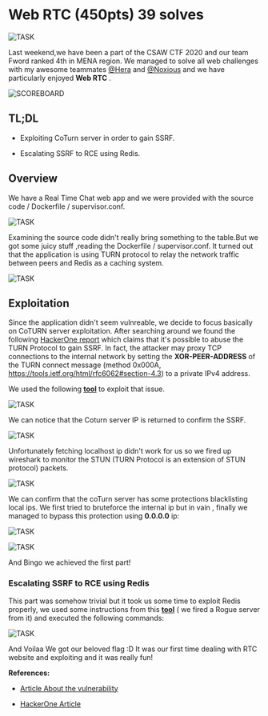# Web RTC (450pts) 39 solves #

![TASK](https://imgur.com/KJrEEZl.png)

Last weekend,we have been a part  of the CSAW CTF 2020 and our team Fword ranked 4th in MENA region.
We managed to solve all web challenges with my awesome teammates [@Hera](https://twitter.com/Hera14165735) and [@Noxious](https://twitter.com/BahaBaghdadi) and we have particularly enjoyed **Web RTC** .

![SCOREBOARD](https://i.imgur.com/X0z8wys.png)

## TL;DL ##

* Exploiting CoTurn server in order to gain SSRF.

* Escalating SSRF to RCE using Redis.

## Overview ##

We have a Real Time Chat web app and we were provided with the source code / Dockerfile / supervisor.conf.

![TASK](https://imgur.com/cBI0d2H.png)

Examining the source code didn't really bring something to the table.But we got some juicy stuff ,reading the Dockerfile / supervisor.conf.
It turned out that the application is using TURN protocol to relay the network traffic between peers and Redis as a caching system.

![TASK](https://imgur.com/thalPtZ.png)

## Exploitation ##

Since the application didn't seem vulnreable, we decide to focus basically on CoTURN server exploitation.
After searching around we found the following [HackerOne report](https://hackerone.com/reports/333419) which claims that it's possible to abuse the TURN Protocol to gain SSRF. In fact,
the attacker may proxy TCP connections to the internal network by setting the **XOR-PEER-ADDRESS** of the TURN connect message (method 0x000A, https://tools.ietf.org/html/rfc6062#section-4.3) to a private IPv4 address.

We used the following **[tool](https://github.com/staaldraad/turner)** to exploit that issue.

![TASK](https://imgur.com/M6NaeIz.png)

We can notice that the Coturn server IP is returned to confirm the SSRF.

![TASK](https://imgur.com/L2aCve1.png)

Unfortunately fetching localhost ip didn't work for us so we fired up wireshark to monitor the STUN (TURN Protocol is an extension of STUN protocol) packets.

![TASK](https://imgur.com/PmES4dZ.png)

We can confirm that the coTurn server has some protections blacklisting local ips. We first tried to bruteforce the internal ip but in vain , finally we managed  to bypass this protection 
using **0.0.0.0** ip:

![TASK](https://imgur.com/zQYbXit.png)

![TASK](https://imgur.com/gAqT0pL.png)

And Bingo we achieved the first part!

### Escalating SSRF to RCE using Redis ##

This part was somehow trivial but it took us some time to exploit Redis properly, we used  some instructions from this **[tool](https://github.com/jas502n/Redis-RCE)** ( we fired a Rogue server from it) and executed the following commands:

![TASK](https://i.imgur.com/jUFM1jt.jpg)

And Voilaa We got our beloved flag :D It was our first time dealing with RTC website and exploiting and it was really fun!

**References:**

* [Article About the vulnerability](https://www.rtcsec.com/2020/04/01-slack-webrtc-turn-compromise/)

* [HackerOne Article](https://hackerone.com/reports/333419)





